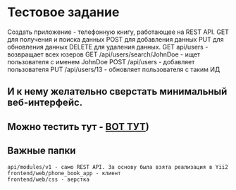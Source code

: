 Тестовое задание 
===============================

Создать приложение - телефонную книгу, работающее на REST API.
GET для получения и поиска данных
POST для добавления данных
PUT для обновления данных
DELETE для удаления данных.
GET api/users - возвращает всех юзеров
GET /api/users/search/JohnDoe - ищет пользователя с именем JohnDoe
POST /api/users  - добавляет пользователя
PUT /api/users/13 - обновляет пользователя с таким ИД

И к нему желательно сверстать минимальный веб-интерфейс.
------
Можно тестить тут - [ВОТ ТУТ](http://851182.simplexi.web.hosting-test.net/frontend/web/))
------
Важные папки
-------------------

```
api/modules/v1 - само REST API. За основу была взята реализация в Yii2
frontend/web/phone_book_app - клиент 
frontend/web/css - верстка
```
